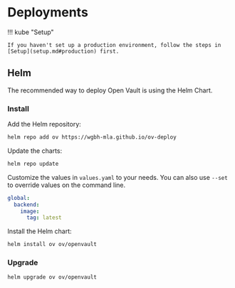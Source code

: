 # Deployments

!!! kube "Setup"

    If you haven't set up a production environment, follow the steps in [Setup](setup.md#production) first.

## Helm
The recommended way to deploy Open Vault is using the Helm Chart.

### Install
Add the Helm repository:
```sh
helm repo add ov https://wgbh-mla.github.io/ov-deploy
```

Update the charts:
```sh
helm repo update
```

Customize the values in `values.yaml` to your needs. You can also use `--set` to override values on the command line.
```yaml
global:
  backend:
    image:
      tag: latest
```

Install the Helm chart:
```sh
helm install ov ov/openvault
```

### Upgrade
```sh
helm upgrade ov ov/openvault
```